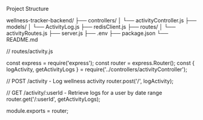 Project Structure

wellness-tracker-backend/
├── controllers/
│ └── activityController.js
├── models/
│ └── ActivityLog.js
├── redisClient.js
├── routes/
│ └── activityRoutes.js
├── server.js
├──
.env
├── package.json
└── README.md

// routes/activity.js

const express = require('express');
const router = express.Router();
const { logActivity, getActivityLogs } = require('../controllers/activityController');

// POST /activity - Log wellness activity
router.post('/', logActivity);

// GET /activity/:userId - Retrieve logs for a user by date range
router.get('/:userId', getActivityLogs);

module.exports = router;

